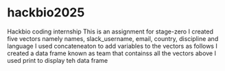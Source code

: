 # hackbio2025
Hackbio coding internship
This is an assignment for stage-zero
I created five vectors namely names, slack_username, email, country, discipline and language
I used concateneaton to add variables to the vectors as follows
I created a data frame known as team that containss all the vectors above
I used print to display teh data frame



